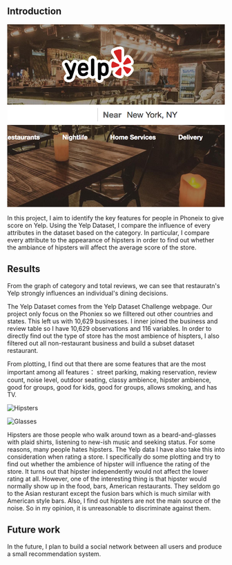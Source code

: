 ## Introduction

![Yelp](yelp.png)

In this project, I aim to identify the key features for people in Phoneix to give score on Yelp. Using the Yelp Dataset, I compare the influence of every attributes in the dataset based on the category. In particular, I compare every attribute to the appearance of hipsters in order to find out whether the ambiance of hipsters will affect the average score of the store.


## Results
From the graph of category and total reviews, we can see that restauratn's Yelp strongly influences an individual's dining decisions. 

The Yelp Dataset comes from the Yelp Dataset Challenge webpage. Our project only focus on the Phoniex so we filltered out other countries and states. This left us with 10,629 businesses. I inner joined the business and review table so I have 10,629 observations and 116 variables. In order to directly find out the type of store has the most ambience of hispters, I also filtered out all non-restaurant business and build a subset dataset restaurant. 


From plotting, I find out that there are  some features that are the most important among all features： street parking, making reservation, review count, noise level, outdoor seating, classy ambience, hipster ambience, good for groups, good for kids, good for groups, allows smoking, and has TV. 


![Hipsters](https://i.guim.co.uk/img/static/sys-images/Guardian/Pix/pictures/2014/6/21/1403386083980/How-to-be-a-hipster-001.jpg?w=700&q=55&auto=format&usm=12&fit=max&s=a004b6f44e78444eab60d405db9d7294)



![Glasses](http://i.telegraph.co.uk/multimedia/archive/03046/hipster-tash_3046941b.jpg)


Hipsters are those people who walk around town as a beard-and-glasses with plaid shirts, listening to new-ish music and seeking status. For some reasons, many people hates hipsters. The Yelp data I have also take this into consideration when rating a store. I specifically do some plotting and try to find out whether the ambience of hipster will influence the rating of the store. It turns out that hipster independently would not affect the lower rating at all. However, one of the interesting thing is that hipster would normally show up in the food, bars, American restaurants. They seldom go to the Asian resturant except the fusion bars which is much similar with American style bars. Also, I find out hipsters are not the main source of the noise. So in my opinion, it is unreasonable to discriminate against them. 


## Future work
In the future, I plan to build a social network between all users and produce a small recommendation system.

















